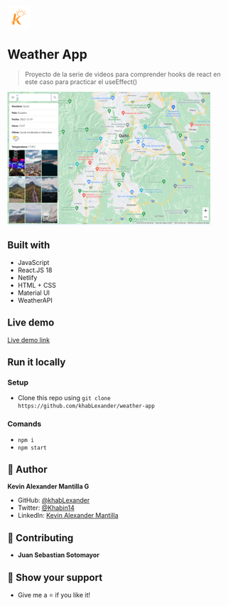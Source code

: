 <img src="./src/assets/kruger.png" height="50px">

# Weather App
> Proyecto de la serie de videos para comprender hooks de react en este caso para practicar el useEffect()

<img src="./src/assets/content.png" height="300px">


## Built with 

- JavaScript
- React.JS 18
- Netlify
- HTML + CSS
- Material UI
- WeatherAPI

## Live demo

[Live demo link](https://weather-app-km.vercel.app/)

## Run it locally

 ### Setup

 - Clone this repo using `git clone https://github.com/khabLexander/weather-app`

 ### Comands

 - `npm i`
 - `npm start`

## 👤 Author

 **Kevin Alexander Mantilla G**

- GitHub: [@khabLexander](https://github.com/khabLexander)
- Twitter: [@Khabin14](https://twitter.com/Khabin14)
- LinkedIn: [Kevin Alexander Mantilla](https://www.linkedin.com/in/kevin-alexander-mantilla-3238a5213/)

## 🤝 Contributing

- **Juan Sebastian Sotomayor**

## 🤲 Show your support

- Give me a ⭐ if you like it!